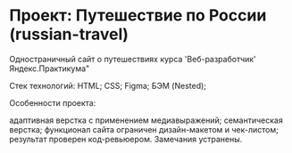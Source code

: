 # Проект: Путешествие по России (russian-travel)

Одностраничный сайт о путешествиях курса 'Веб-разработчик' Яндекс.Практикума"

Стек технологий:
HTML;
CSS;
Figma;
БЭМ (Nested);

Особенности проекта:

адаптивная верстка с применением медиавыражений;
семантическая верстка;
функционал сайта ограничен дизайн-макетом и чек-листом;
результат проверен код-ревьюером. Замечания устранены.